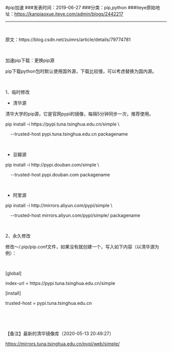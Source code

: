 #pip加速
###发表时间：2019-06-27
###分类：pip,python
###iteye原始地址：<a href="https://kanpiaoxue.iteye.com/admin/blogs/2442217" target="_blank">https://kanpiaoxue.iteye.com/admin/blogs/2442217</a>

---

<div class="iteye-blog-content-contain" style="font-size: 14px;"> 
 <p>&nbsp;</p> 
 <p>原文：https://blog.csdn.net/zuimrs/article/details/79774781&nbsp;</p> 
 <p>&nbsp;</p> 
 <p>加速pip下载：更换pip源</p> 
 <p>pip下载python包时默认使用国外源，下载比较慢，可以考虑替换为国内源。</p> 
 <p>&nbsp;</p> 
 <p>1、临时修改</p> 
 <ul> 
  <li>清华源</li> 
 </ul> 
 <p>清华大学的pip源，它是官网pypi的镜像，每隔5分钟同步一次，推荐使用。</p> 
 <p>pip install -i https://pypi.tuna.tsinghua.edu.cn/simple \</p> 
 <p>&nbsp; &nbsp; --trusted-host pypi.tuna.tsinghua.edu.cn packagename</p> 
 <p>&nbsp;</p> 
 <ul> 
  <li>豆瓣源</li> 
 </ul> 
 <p>pip install -i http://pypi.douban.com/simple \</p> 
 <p>&nbsp; &nbsp; --trusted-host pypi.douban.com packagename</p> 
 <p>&nbsp;</p> 
 <ul> 
  <li>阿里源</li> 
 </ul> 
 <p>pip install -i http://mirrors.aliyun.com/pypi/simple \</p> 
 <p>&nbsp; &nbsp; --trusted-host mirrors.aliyun.com/pypi/simple/ packagename</p> 
 <p>&nbsp;</p> 
 <p>2、永久修改</p> 
 <p>修改～/.pip/pip.conf文件，如果没有就创建一个，写入如下内容（以清华源为例）：</p> 
 <p>&nbsp;</p> 
 <p>[global]</p> 
 <p>index-url = https://pypi.tuna.tsinghua.edu.cn/simple</p> 
 <p>[install]</p> 
 <p>trusted-host = pypi.tuna.tsinghua.edu.cn</p> 
 <p>&nbsp;</p> 
 <p>&nbsp;</p> 
 <p>【备注】最新的清华镜像库（2020-05-13 20:49:27）</p> 
 <p><a href="https://mirrors.tuna.tsinghua.edu.cn/pypi/web/simple/">https://mirrors.tuna.tsinghua.edu.cn/pypi/web/simple/</a></p> 
 <p>&nbsp;</p> 
</div>